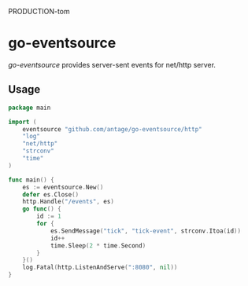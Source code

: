 PRODUCTION-tom

# go-eventsource

_go-eventsource_ provides server-sent events for net/http server.

## Usage

``` go
package main

import (
    eventsource "github.com/antage/go-eventsource/http"
    "log"
    "net/http"
    "strconv"
    "time"
)

func main() {
    es := eventsource.New()
    defer es.Close()
    http.Handle("/events", es)
    go func() {
        id := 1
        for {
            es.SendMessage("tick", "tick-event", strconv.Itoa(id))
            id++
            time.Sleep(2 * time.Second)
        }
    }()
    log.Fatal(http.ListenAndServe(":8080", nil))
}
```
